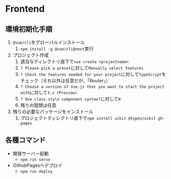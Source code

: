 # Frontend

## 環境初期化手順

1. `@vue/cli`をグローバルインストール
   1. `npm install -g @vue/cli@next`実行
2. プロジェクト作成
   1. 適当なディレクトリ直下で`vue create <projectname>`
   2. `? Please pick a preset`に対して`Manually select features`
   3. `? Check the features needed for your project`に対して`TypeScript`をチェック（それ以外は任意だが、「Router」）
   4. `? Choose a version of Vue.js that you want to start the project with`に対して`3.x (Preview)`
   5. `? Use class-style component syntax?`に対して`N`
   6. 残りの質問は任意
3. 残りの必要なパッケージをインストール
   1. プロジェクトディレクトリ直下で`npm install uikit @types/uikit gh-pages`

## 各種コマンド

- 開発サーバー起動
  - `npm run serve`
- GithubPagesへデプロイ
  - `npm run deploy`